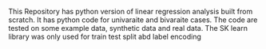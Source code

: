 This Repository has python version of linear regression analysis built from scratch. It has python code for univaraite and bivaraite cases. The code are tested on some example data, synthetic data and real data. The SK learn library was only used for train test split abd label encoding
